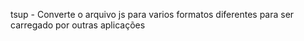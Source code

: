 tsup - Converte o arquivo js para varios formatos diferentes para ser carregado por outras aplicações

